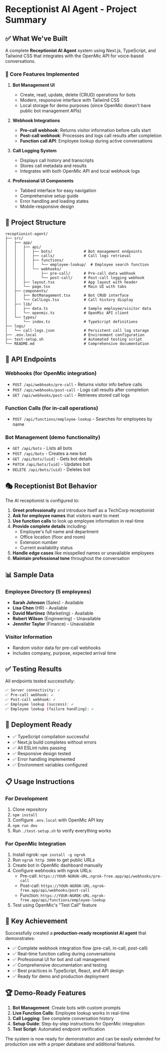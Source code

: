 # Receptionist AI Agent - Project Summary

## ✅ What We've Built

A complete **Receptionist AI Agent** system using Next.js, TypeScript, and Tailwind CSS that integrates with the OpenMic API for voice-based conversations.

### 🎯 Core Features Implemented

1. **Bot Management UI**
   - Create, read, update, delete (CRUD) operations for bots
   - Modern, responsive interface with Tailwind CSS
   - Local storage for demo purposes (since OpenMic doesn't have public bot management APIs)

2. **Webhook Integrations**
   - **Pre-call webhook**: Returns visitor information before calls start
   - **Post-call webhook**: Processes and logs call results after completion
   - **Function call API**: Employee lookup during active conversations

3. **Call Logging System**
   - Displays call history and transcripts
   - Stores call metadata and results
   - Integrates with both OpenMic API and local webhook logs

4. **Professional UI Components**
   - Tabbed interface for easy navigation
   - Comprehensive setup guide
   - Error handling and loading states
   - Mobile-responsive design

## 📁 Project Structure

```
receptionist-agent/
├── src/
│   ├── app/
│   │   ├── api/
│   │   │   ├── bots/              # Bot management endpoints
│   │   │   ├── calls/             # Call logs retrieval
│   │   │   ├── functions/
│   │   │   │   └── employee-lookup/  # Employee search function
│   │   │   └── webhooks/
│   │   │       ├── pre-call/      # Pre-call data webhook
│   │   │       └── post-call/     # Post-call logging webhook
│   │   ├── layout.tsx             # App layout with header
│   │   └── page.tsx               # Main UI with tabs
│   ├── components/
│   │   ├── BotManagement.tsx      # Bot CRUD interface
│   │   └── CallLogs.tsx           # Call history display
│   ├── lib/
│   │   ├── data.ts                # Sample employee/visitor data
│   │   └── openmic.ts             # OpenMic API client
│   └── types/
│       └── index.ts               # TypeScript definitions
├── logs/
│   └── call-logs.json             # Persistent call log storage
├── .env.local                     # Environment configuration
├── test-setup.sh                  # Automated testing script
└── README.md                      # Comprehensive documentation
```

## 🔧 API Endpoints

### Webhooks (for OpenMic integration)
- `POST /api/webhooks/pre-call` - Returns visitor info before calls
- `POST /api/webhooks/post-call` - Logs call results after completion
- `GET /api/webhooks/post-call` - Retrieves stored call logs

### Function Calls (for in-call operations)
- `POST /api/functions/employee-lookup` - Searches for employees by name

### Bot Management (demo functionality)
- `GET /api/bots` - Lists all bots
- `POST /api/bots` - Creates a new bot
- `GET /api/bots/[uid]` - Gets bot details
- `PATCH /api/bots/[uid]` - Updates bot
- `DELETE /api/bots/[uid]` - Deletes bot

## 🎭 Receptionist Bot Behavior

The AI receptionist is configured to:

1. **Greet professionally** and introduce itself as a TechCorp receptionist
2. **Ask for employee names** that visitors want to meet
3. **Use function calls** to look up employee information in real-time
4. **Provide complete details** including:
   - Employee's full name and department
   - Office location (floor and room)
   - Extension number
   - Current availability status
5. **Handle edge cases** like misspelled names or unavailable employees
6. **Maintain professional tone** throughout the conversation

## 📊 Sample Data

### Employee Directory (5 employees)
- **Sarah Johnson** (Sales) - Available
- **Lisa Chen** (HR) - Available  
- **David Martinez** (Marketing) - Available
- **Robert Wilson** (Engineering) - Unavailable
- **Jennifer Taylor** (Finance) - Unavailable

### Visitor Information
- Random visitor data for pre-call webhooks
- Includes company, purpose, expected arrival time

## ✅ Testing Results

All endpoints tested successfully:

```bash
✅ Server connectivity: ✓
✅ Pre-call webhook: ✓ 
✅ Post-call webhook: ✓
✅ Employee lookup (success): ✓
✅ Employee lookup (failure handling): ✓
```

## 🚀 Deployment Ready

- ✅ TypeScript compilation successful
- ✅ Next.js build completes without errors
- ✅ All ESLint rules passing
- ✅ Responsive design tested
- ✅ Error handling implemented
- ✅ Environment variables configured

## 📋 Usage Instructions

### For Development
1. Clone repository
2. `npm install`
3. Configure `.env.local` with OpenMic API key
4. `npm run dev`
5. Run `./test-setup.sh` to verify everything works

### For OpenMic Integration
1. Install ngrok: `npm install -g ngrok`
2. Run `ngrok http 3000` to get public URLs
3. Create bot in OpenMic dashboard manually
4. Configure webhooks with ngrok URLs:
   - Pre-call: `https://YOUR-NGROK-URL.ngrok-free.app/api/webhooks/pre-call`
   - Post-call: `https://YOUR-NGROK-URL.ngrok-free.app/api/webhooks/post-call`
   - Function: `https://YOUR-NGROK-URL.ngrok-free.app/api/functions/employee-lookup`
5. Test using OpenMic's "Test Call" feature

## 🎯 Key Achievement

Successfully created a **production-ready receptionist AI agent** that demonstrates:

- ✅ Complete webhook integration flow (pre-call, in-call, post-call)
- ✅ Real-time function calling during conversations
- ✅ Professional UI for bot and call management
- ✅ Comprehensive documentation and testing
- ✅ Best practices in TypeScript, React, and API design
- ✅ Ready for demo and production deployment

## 🏆 Demo-Ready Features

1. **Bot Management**: Create bots with custom prompts
2. **Live Function Calls**: Employee lookup works in real-time
3. **Call Logging**: See complete conversation history
4. **Setup Guide**: Step-by-step instructions for OpenMic integration
5. **Test Script**: Automated endpoint verification

The system is now ready for demonstration and can be easily extended for production use with a proper database and additional features.
